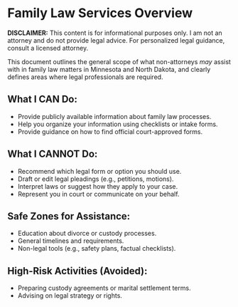# Family Law Services Overview

**DISCLAIMER:** This content is for informational purposes only. I am not an attorney and do not provide legal advice. For personalized legal guidance, consult a licensed attorney.

This document outlines the general scope of what non-attorneys *may* assist with in family law matters in Minnesota and North Dakota, and clearly defines areas where legal professionals are required.

## What I CAN Do:
- Provide publicly available information about family law processes.
- Help you organize your information using checklists or intake forms.
- Provide guidance on how to find official court-approved forms.

## What I CANNOT Do:
- Recommend which legal form or option you should use.
- Draft or edit legal pleadings (e.g., petitions, motions).
- Interpret laws or suggest how they apply to your case.
- Represent you in court or communicate on your behalf.

## Safe Zones for Assistance:
- Education about divorce or custody processes.
- General timelines and requirements.
- Non-legal tools (e.g., safety plans, factual checklists).

## High-Risk Activities (Avoided):
- Preparing custody agreements or marital settlement terms.
- Advising on legal strategy or rights.
